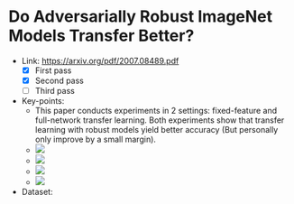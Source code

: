 # Do Adversarially Robust ImageNet Models Transfer Better?

- Link: https://arxiv.org/pdf/2007.08489.pdf
  - [x] First pass
  - [x] Second pass
  - [ ] Third pass
- Key-points:
  - This paper conducts experiments in 2 settings: fixed-feature and full-network transfer learning. Both experiments show that transfer learning with robust models yield better accuracy (But personally only improve by a small margin).
  - ![](https://github.com/dangne/paper-notes/blob/img/adv_transfer_results.png?raw=true)
  - ![](https://github.com/dangne/paper-notes/blob/img/fixed_feature_performance.png?raw=true)
  - ![](https://github.com/dangne/paper-notes/blob/img/full_network_performance.png?raw=true)
  - ![](https://github.com/dangne/paper-notes/blob/img/robust_representation.png?raw=true)
- Dataset:
